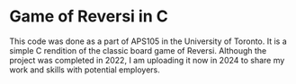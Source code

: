 # Game of Reversi in C

This code was done as a part of APS105 in the University of Toronto. It is a simple C rendition of the classic board game of Reversi. Although the project was completed in 2022, I am uploading it now in 2024 to share my work and skills with potential employers.
